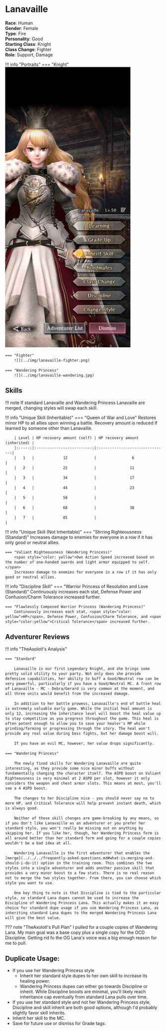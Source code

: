 # Lanavaille

**Race**: Human  
**Gender**: Female  
**Type**: Fire  
**Personality**: Good  
**Starting Class**: Knight  
**Class Change**: Fighter  
**Role**: Support, Damage

!!! info "Portraits"
    === "Knight"
        ![](../img/lanavaille-knight.jpg)

    === "Fighter"
        ![](../img/lanavaille-fighter.png)

    === "Wandering Princess"
        ![](../img/lanavaille-wandering.jpg)

## Skills

!!! note
    If standard Lanavaille and Wandering Princess Lanavaille are merged, changing styles will swap each skill.

!!! info "Unique Skill (Inheritable)"
    === "Queen of War and Love"
        Restores minor HP to all allies upon winning a battle. Recovery amount is reduced if learned by someone other than Lanavaille.

        | Level | HP recovery amount (self) | HP recovery amount (inherited) |
        |:-----:|:-------------------------:|:------------------------------:|
        |   1   |             12            |                6               |
        |   2   |             22            |               11               |
        |   3   |             34            |               17               |
        |   4   |             44            |               23               |
        |   5   |             58            |                                |
        |   6   |             68            |               38               |
        |   7   |             85            |                                |
        
!!! info "Unique Skill (Not Inheritable)"
    === "Stirring Righteousness (Standard)"
        Increases damage to enemies for everyone in a row if it has only good or neutral allies.

    === "Valiant Righteousness (Wandering Princess)"
        <span style="color: yellow">Own Action Speed increased based on the number of one-handed swords and light armor equipped to self.</span>
        Increases damage to enemies for everyone in a row if it has only good or neutral allies.

!!! info "Discipline Skill"
    === "Warrior Princess of Resolution and Love (Standard)"
        Continuously increases each stat, Defense Power and Confusion/Charm Tolerance increased further.

    === "Flawlessly Composed Warrior Princess (Wandering Princess)"
        Continuously increases each stat, <span style="color: yellow">HP</span>, Defense Power, Confusion/Charm Tolerance, and <span style="color:yellow">Critical Tolerance</span> increased further.

## Adventurer Reviews

!!! info "TheAxolotl's Analysis"

    === "Standard"

        Lanavaille is our first Legendary Knight, and she brings some pretty solid utility to your party. Not only does she provide defensive capabilities, her ability to buff a Good/Neutral row can be very powerful, particularly if you have a Good/Neutral MC. A front row of Lanavaille - MC - Debra/Gerard is very common at the moment, and all three units would benefit from the increased damage.

        In addition to her battle prowess, Lanavaille's end of battle heal is extremely valuable early game. While the initial heal amount is only 12, increasing the inheritance level will boost the heal value up to stay competitive as you progress throughout the game. This heal is often potent enough to allow you to save your healer's MP while grinding/farming or progressing through the story. The heal won't provide any real value during boss fights, but her damage boost will.

        If you have an evil MC, however, her value drops significantly.

    === "Wandering Princess"

        The newly fixed skills for Wandering Lanavaille are quite interesting, as they provide some nice minor buffs without fundamentally changing the character itself. The ASPD boost on Valiant Righteousness is very minimal at 2 ASPD per slot, however it only considers the weapon and chest armor slots. This means at most, you'll see a 4 ASPD boost.

        The changes to her Discipline nice - you should never say no to more HP, and Critical Tolerance will help prevent instant death, which is always good.

        Neither of these skill changes are game-breaking by any means, so if you don't like Lanavaille as an adventurer or you prefer her standard style, you won't really be missing out on anything by skipping her. If you like her, though, her Wandering Princess form is all around better than her standard form and going for a couple copies wouldn't be a bad idea at all.

        Wandering Lanavaille is the first adventurer that enables the [merge](../../../frequently-asked-questions.md#what-is-merging-and-should-i-do-it) option in the training room. This combines the two styles into a single adventurer and adds another passive skill that provides a very minor boost to a few stats. There is no real reason not to merge the two styles together. From there, you can choose which style you want to use.

        One key thing to note is that Discipline is tied to the particular style, so standard Lana dupes cannot be used to increase the Discipline of Wandering Princess Lana. This actually makes it an easy choice for standard dupe usage if you use Wandering Princess Lana, as inheriting standard Lana dupes to the merged Wandering Princess Lana will give the best value.

??? note "TheAxolotl's Pull Plan"
    I pulled for a couple copies of Wandering Lana. My main goal was a base copy plus a single copy for the OCD Discipline. Getting rid fo the OG Lana's voice was a big enough reason for me to pull.

## Duplicate Usage:

* If you use her Wandering Princess style
    * Inherit her standard style dupes to her own skill to increase its healing power.
    * Wandering Princess dupes can either go towards Discipline or inherit. While Discipline boosts are minimal, you'll likely reach inheritance cap eventually from standard Lana pulls over time.
* If you use her standard style and not her Wandering Princess style, Discipline and skill inherit are both good options, although I'd probably slightly favor skill inherits.
* Inherit her skill to the MC.
* Save for future use or dismiss for Grade tags.

